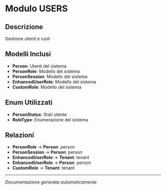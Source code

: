 # Modulo USERS

## Descrizione
Gestione utenti e ruoli

## Modelli Inclusi
- **Person**: Utenti del sistema
- **PersonRole**: Modello del sistema
- **PersonSession**: Modello del sistema
- **EnhancedUserRole**: Modello del sistema
- **CustomRole**: Modello del sistema

## Enum Utilizzati
- **PersonStatus**: Stati utente
- **RoleType**: Enumerazione del sistema

## Relazioni
- **PersonRole** → **Person**: person
- **PersonSession** → **Person**: person
- **EnhancedUserRole** → **Tenant**: tenant
- **EnhancedUserRole** → **Person**: person
- **CustomRole** → **Tenant**: tenant

---
*Documentazione generata automaticamente*
